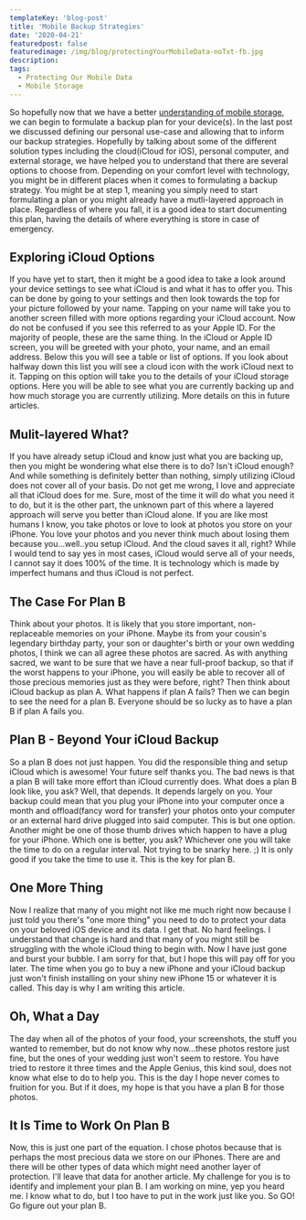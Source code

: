 ```yaml
---
templateKey: 'blog-post'
title: 'Mobile Backup Strategies'
date: '2020-04-21'
featuredpost: false
featuredimage: /img/blog/protectingYourMobileData-noTxt-fb.jpg
description:
tags:
  - Protecting Our Mobile Data
  - Mobile Storage
---
```


So hopefully now that we have a better [understanding of mobile storage](https://www.itech.plus/blog/understanding-mobile-storage/), we can begin to formulate a backup plan for your device(s). In the last post we discussed defining our personal use-case and allowing that to inform our backup strategies. Hopefully by talking about some of the different solution types including the cloud(iCloud for iOS), personal computer, and external storage, we have helped you to understand that there are several options to choose from. Depending on your comfort level with technology, you might be in different places when it comes to formulating a backup strategy. You might be at step 1, meaning you simply need to start formulating a plan or you might already have a mutli-layered approach in place. Regardless of where you fall, it is a good idea to start documenting this plan, having the details of where everything is store in case of emergency.

## Exploring iCloud Options

If you have yet to start, then it might be a good idea to take a look around your device settings to see what iCloud is and what it has to offer you. This can be done by going to your settings and then look towards the top for your picture followed by your name. Tapping on your name will take you to another screen filled with more options regarding your iCloud account. Now do not be confused if you see this referred to as your Apple ID. For the majority of people, these are the same thing. In the iCloud or Apple ID screen, you will be greeted with your photo, your name, and an email address. Below this you will see a table or list of options. If you look about halfway down this list you will see a cloud icon with the work iCloud next to it. Tapping on this option will take you to the details of your iCloud storage options. Here you will be able to see what you are currently backing up and how much storage you are currently utilizing. More details on this in future articles.

## Mulit-layered What?

If you have already setup iCloud and know just what you are backing up, then you might be wondering what else there is to do? Isn't iCloud enough? And while something is definitely better than nothing, simply utilizing iCloud does not cover all of your basis. Do not get me wrong, I love and appreciate all that iCloud does for me. Sure, most of the time it will do what you need it to do, but it is the other part, the unknown part of this where a layered approach will serve you better than iCloud alone. If you are like most humans I know, you take photos or love to look at photos you store on your iPhone. You love your photos and you never think much about losing them because you...well..you setup iCloud. And the cloud saves it all, right?
While I would tend to say yes in most cases, iCloud would serve all of your needs, I cannot say it does 100% of the time. It is technology which is made by imperfect humans and thus iCloud is not perfect.

## The Case For Plan B

Think about your photos. It is likely that you store important, non-replaceable memories on your iPhone. Maybe its from your cousin's legendary birthday party, your son or daughter's birth or your own wedding photos, I think we can all agree these photos are sacred. As with anything sacred, we want to be sure that we have a near full-proof backup, so that if the worst happens to your iPhone, you will easily be able to recover all of those precious memories just as they were before, right? Then think about iCloud backup as plan A. What happens if plan A fails? Then we can begin to see the need for a plan B. Everyone should be so lucky as to have a plan B if plan A fails you.

## Plan B - Beyond Your iCloud Backup

So a plan B does not just happen. You did the responsible thing and setup iCloud which is awesome! Your future self thanks you. The bad news is that a plan B will take more effort than iCloud currently does. What does a plan B look like, you ask? Well, that depends. It depends largely on you. Your backup could mean that you plug your iPhone into your computer once a month and offload(fancy word for transfer) your photos onto your computer or an external hard drive plugged into said computer. This is but one option. Another might be one of those thumb drives which happen to have a plug for your iPhone. Which one is better, you ask? Whichever one you will take the time to do on a regular interval. Not trying to be snarky here. ;) It is only good if you take the time to use it. This is the key for plan B.

## One More Thing

Now I realize that many of you might not like me much right now because I just told you there's "one more thing" you need to do to protect your data on your beloved iOS device and its data. I get that. No hard feelings. I understand that change is hard and that many of you might still be struggling with the whole iCloud thing to begin with. Now I have just gone and burst your bubble. I am sorry for that, but I hope this will pay off for you later. The time when you go to buy a new iPhone and your iCloud backup just won't finish installing on your shiny new iPhone 15 or whatever it is called. This day is why I am writing this article.

## Oh, What a Day

The day when all of the photos of your food, your screenshots, the stuff you wanted to remember, but do not know why now...these photos restore just fine, but the ones of your wedding just won't seem to restore. You have tried to restore it three times and the Apple Genius, this kind soul, does not know what else to do to help you. This is the day I hope never comes to fruition for you. But if it does, my hope is that you have a plan B for those photos.

## It Is Time to Work On Plan B

Now, this is just one part of the equation. I chose photos because that is perhaps the most precious data we store on our iPhones. There are and there will be other types of data which might need another layer of protection. I'll leave that data for another article. My challenge for you is to identify and implement your plan B. I am working on mine, yep you heard me. I know what to do, but I too have to put in the work just like you. So GO! Go figure out your plan B.
